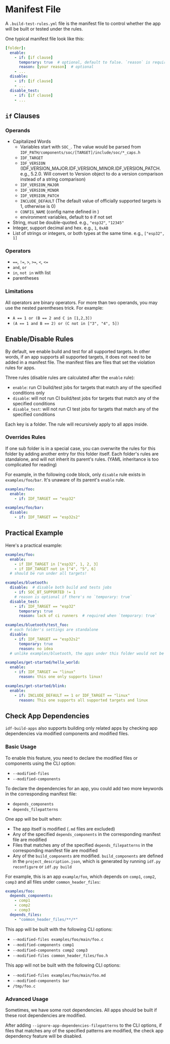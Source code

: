 # Manifest File

A `.build-test-rules.yml` file is the manifest file to control whether the app will be built or tested under the rules.

One typical manifest file look like this:

```yaml
[folder]:
  enable:
    - if: [if clause]
      temporary: true  # optional, default to false. `reason` is required if `temporary` is true
      reason: [your reason]  # optional
    - ...
  disable:
    - if: [if clause]
    - ...
  disable_test:
    - if: [if clause]
    - ...
```

## `if` Clauses

### Operands

- Capitalized Words
  - Variables start with `SOC_`. The value would be parsed from `IDF_PATH/components/soc/[TARGET]/include/soc/*_caps.h`
  - `IDF_TARGET`
  - `IDF_VERSION` (IDF_VERSION_MAJOR.IDF_VERSION_MINOR.IDF_VERSION_PATCH. e.g., 5.2.0. Will convert to Version object to do a version comparison instead of a string comparison)
  - `IDF_VERSION_MAJOR`
  - `IDF_VERSION_MINOR`
  - `IDF_VERSION_PATCH`
  - `INCLUDE_DEFAULT` (The default value of officially supported targets is 1, otherwise is 0)
  - `CONFIG_NAME` (config name defined in [](project:#config-rules))
  - environment variables, default to `0` if not set
- String, must be double-quoted. e.g., `"esp32"`, `"12345"`
- Integer, support decimal and hex. e.g., `1`, `0xAB`
- List of strings or integers, or both types at the same time. e.g., `["esp32", 1]`

### Operators

- `==`, `!=`, `>`, `>=`, `<`, `<=`
- `and`, `or`
- `in`, `not in` with list
- parentheses

### Limitations

All operators are binary operators. For more than two operands, you may use the nested parentheses trick. For example:

- `A == 1 or (B == 2 and C in [1,2,3])`
- `(A == 1 and B == 2) or (C not in ["3", "4", 5])`

## Enable/Disable Rules

By default, we enable build and test for all supported targets. In other words, if an app supports all supported targets, it does not need to be added in a manifest file. The manifest files are files that set the violation rules for apps.

Three rules (disable rules are calculated after the `enable` rule):
- `enable`: run CI build/test jobs for targets that match any of the specified conditions only
- `disable`: will not run CI build/test jobs for targets that match any of the specified conditions
- `disable_test`: will not run CI test jobs for targets that match any of the specified conditions

Each key is a folder. The rule will recursively apply to all apps inside.

### Overrides Rules

If one sub folder is in a special case, you can overwrite the rules for this folder by adding another entry for this folder itself. Each folder's rules are standalone, and will not inherit its parent's rules. (YAML inheritance is too complicated for reading)

For example, in the following code block, only `disable` rule exists in `examples/foo/bar`. It's unaware of its parent's `enable` rule.

```yaml
examples/foo:
  enable:
    - if: IDF_TARGET == "esp32"

examples/foo/bar:
  disable:
    - if: IDF_TARGET == "esp32s2"
```

## Practical Example

Here's a practical example:

```yaml
examples/foo:
  enable:
    - if IDF_TARGET in ["esp32", 1, 2, 3]
    - if IDF_TARGET not in ["4", "5", 6]
  # should be run under all targets!

examples/bluetooth:
  disable:  # disable both build and tests jobs
    - if: SOC_BT_SUPPORTED != 1
    # reason is optional if there's no `temporary: true`
  disable_test:
    - if: IDF_TARGET == "esp32"
      temporary: true
      reason: lack of ci runners  # required when `temporary: true`

examples/bluetooth/test_foo:
  # each folder's settings are standalone
  disable:
    - if: IDF_TARGET == "esp32s2"
      temporary: true
      reason: no idea
  # unlike examples/bluetooth, the apps under this folder would not be build nor test for "no idea" under target esp32s2

examples/get-started/hello_world:
  enable:
    - if: IDF_TARGET == "linux"
      reason: this one only supports linux!

examples/get-started/blink:
  enable:
    - if: INCLUDE_DEFAULT == 1 or IDF_TARGET == "linux"
      reason: This one supports all supported targets and linux
```

## Check App Dependencies

`idf-build-apps` also supports building only related apps by checking app dependencies via modified components and modified files.

### Basic Usage

To enable this feature, you need to declare the modified files or components using the CLI option:

- `--modified-files`
- `--modified-components`

To declare the dependencies for an app, you could add two more keywords in the corresponding manifest file:

- `depends_components`
- `depends_filepatterns`

One app will be built when:

- The app itself is modified (`.md` files are excluded)
- Any of the specified `depends_components` in the corresponding manifest file are modified
- Files that matches any of the specified `depends_filepatterns` in the corresponding manifest file are modified
- Any of the `build_components` are modified. `build_components` are defined in the `project_description.json`, which is generated by running `idf.py reconfigure` or `idf.py build`

For example, this is an app `example/foo`, which depends on `comp1`, `comp2`, `comp3` and all files under `common_header_files`:

```yaml
examples/foo:
  depends_components:
    - comp1
    - comp2
    - comp3
  depends_files:
    - "common_header_files/**/*"
```

This app will be built with the following CLI options:

- `--modified-files examples/foo/main/foo.c`
- `--modified-components comp1`
- `--modified-components comp2 comp3`
- `--modified-files common_header_files/foo.h`

This app will not be built with the following CLI options:

- `--modified-files examples/foo/main/foo.md`
- `--modified-components bar`
- `/tmp/foo.c`

### Advanced Usage

Sometimes, we have some root dependencies. All apps should be built if these root dependencies are modified.

After adding `--ignore-app-dependencies-filepatterns` to the CLI options, if files that matches any of the specified patterns are modified, the check app dependency feature will be disabled.
